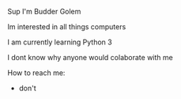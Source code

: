 Sup I'm Budder Golem

Im interested in all things computers

I am currently learning Python 3

I dont know why anyone would colaborate with me

How to reach me:
- don't

<!---
BUDDER-GOLEM/BUDDER-GOLEM is a ✨ special ✨ repository because its `README.md` (this file) appears on your GitHub profile.
You can click the Preview link to take a look at your changes.
--->
